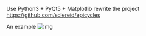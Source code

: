 Use Python3 + PyQt5 + Matplotlib rewrite the project https://github.com/sclereid/epicycles

An example ![img](https://github.com/zzyztyy/epicycles_pyQt/blob/master/epicycles/ani.gif)
